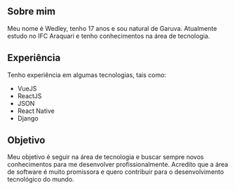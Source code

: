 ## Sobre mim 

Meu nome é Wedley, tenho 17 anos e sou natural de Garuva. Atualmente estudo no IFC Araquari e tenho conhecimentos na área de tecnologia.

## Experiência 
Tenho experiência em algumas tecnologias, tais como:

- VueJS
- ReactJS
- JSON
- React Native
- Django

## Objetivo 

Meu objetivo é seguir na área de tecnologia e buscar sempre novos conhecimentos para me desenvolver profissionalmente. Acredito que a área de software é muito promissora e quero contribuir para o desenvolvimento tecnológico do mundo.

